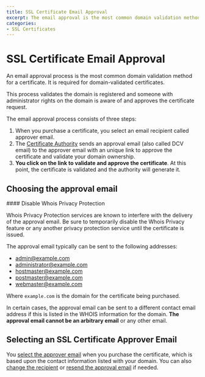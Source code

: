 ```yaml
---
title: SSL Certificate Email Approval
excerpt: The email approval is the most common domain validation method for a certificate and it is required for domain-validated certificates.
categories:
- SSL Certificates
---
```


# SSL Certificate Email Approval

An email approval process is the most common domain validation method for a certificate. It is required for domain-validated certificates.

This process validates the domain is registered and someone with administrator rights on the domain is aware of and approves the certificate request.

The email approval process consists of three steps:

1. When you purchase a certificate, you select an email recipient called approver email.
1. The [Certificate Authority](/articles/what-is-a-certificate-authority) sends an approval email (also called DCV email) to the approver email with an unique link to approve the certificate and validate your domain ownership.
1. **You click on the link to validate and approve the certificate**. At this point, the certificate is validated and the authority will generate it.

## Choosing the approval email

<warning>
#### Disable Whois Privacy Protection

Whois Privacy Protection services are known to interfere with the delivery of the approval email. Be sure to temporarily disable the Whois Privacy feature or any another privacy protection service until the certificate is issued.
</warning>

The approval email typically can be sent to the following addresses:

- admin@example.com
- administrator@example.com
- hostmaster@example.com
- postmaster@example.com
- webmaster@example.com

Where `example.com` is the domain for the certificate being purchased.

In certain cases, the approval email can be sent to a different contact email address if this is listed in the WHOIS information for the domain. **The approval email cannot be an arbitrary email** or any other email.


## Selecting an SSL Certificate Approver Email

You [select the approver email](/articles/selecting-ssl-certificates-email/) when you purchase the certificate, which is based upon the contact information listed with your domain. You can also [change the recipient](/articles/changing-ssl-certificates-email) or [resend the approval email](/articles/resending-ssl-certificates-email) if needed.

